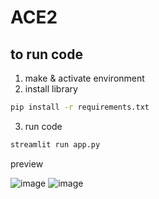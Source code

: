 # ACE2

## to run code
1. make & activate environment
2. install library
```bash
pip install -r requirements.txt
```
3. run code
```bash
streamlit run app.py
```

preview

![image](https://github.com/user-attachments/assets/cf64a95a-3a7f-4d59-8390-29dea0f52544)
![image](https://github.com/user-attachments/assets/196879b3-bc1f-46ae-bad7-52a4ff34209f)
